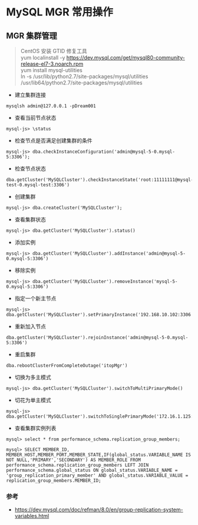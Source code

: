 # MySQL MGR 常用操作

## MGR 集群管理

> CentOS 安装 GTID 修复工具  
> yum localinstall -y https://dev.mysql.com/get/mysql80-community-release-el7-3.noarch.rpm  
> yum install mysql-utilities  
> ln -s /usr/lib/python2.7/site-packages/mysql/utilities /usr/lib64/python2.7/site-packages/mysql/utilities  

* 建立集群连接
```
mysqlsh admin@127.0.0.1 -pDream001
```

* 查看当前节点状态
```
mysql-js> \status
```

* 检查节点是否满足创建集群的条件
```
mysql-js> dba.checkInstanceConfiguration('admin@mysql-5-0.mysql-5:3306');
```

* 检查节点状态
```
dba.getCluster('MySQLCluster').checkInstanceState('root:11111111@mysql-test-0.mysql-test:3306')
```

* 创建集群
```
mysql-js> dba.createCluster('MySQLCluster');
```

* 查看集群状态
```
mysql-js> dba.getCluster('MySQLCluster').status()
```

* 添加实例
```
mysql-js> dba.getCluster('MySQLCluster').addInstance('admin@mysql-5-0.mysql-5:3306')
```

* 移除实例
```
mysql-js> dba.getCluster('MySQLCluster').removeInstance('mysql-5-0.mysql-5:3306')
```

* 指定一个新主节点
```
mysql-js> dba.getCluster('MySQLCluster').setPrimaryInstance('192.168.10.102:3306')
```

* 重新加入节点
```
dba.getCluster('MySQLCluster').rejoinInstance('admin@mysql-5-0.mysql-5:3306')
```

* 重启集群
```
dba.rebootClusterFromCompleteOutage('itopMgr')
```

* 切换为多主模式
```
mysql-js> dba.getCluster('MySQLCluster').switchToMultiPrimaryMode()
```

* 切花为单主模式
```
mysql-js> dba.getCluster('MySQLCluster').switchToSinglePrimaryMode('172.16.1.125:3306')
```

* 查看集群实例列表
```
mysql> select * from performance_schema.replication_group_members;

mysql> SELECT MEMBER_ID, MEMBER_HOST,MEMBER_PORT,MEMBER_STATE,IF(global_status.VARIABLE_NAME IS NOT NULL,'PRIMARY','SECONDARY') AS MEMBER_ROLE FROM performance_schema.replication_group_members LEFT JOIN performance_schema.global_status ON global_status.VARIABLE_NAME = 'group_replication_primary_member' AND global_status.VARIABLE_VALUE = replication_group_members.MEMBER_ID;
```


### 参考
* https://dev.mysql.com/doc/refman/8.0/en/group-replication-system-variables.html





